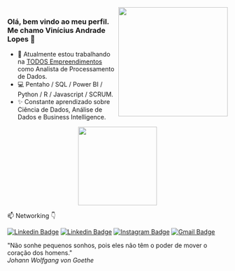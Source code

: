 <img align="right" src="https://viniciusanl.github.io/icones/Logo%20Vinicius%2025-11-2018.png" width="250"/>

### Olá, bem vindo ao meu perfil. Me chamo Vinícius Andrade Lopes 👋

- 🚀 Atualmente estou trabalhando na [TODOS Empreendimentos](https://cartaodetodos.com.br/) como Analista de Processamento de Dados.
- 💻 Pentaho / SQL / Power BI / Python / R / Javascript / SCRUM. 
- ✨ Constante aprendizado sobre Ciência de Dados, Análise de Dados e Business Intelligence.

<p align="center">
  <!-- - 👨🏽‍💻 Linguagens de programação mais utilizadas: -->
  <img height="180em" src="https://github-readme-stats.vercel.app/api/top-langs/?username=Wiryco&layout=compact&langs_count=16&theme=calm"/>
</p>

📫  Networking 👇

[![Linkedin Badge](https://img.shields.io/badge/LinkedIn_PT-0077B5?style=for-the-badge&logo=linkedin&logoColor=white)](https://www.linkedin.com/in/vinicius-andrade-lopes/)
[![Linkedin Badge](https://img.shields.io/badge/LinkedIn_ES-0077B5?style=for-the-badge&logo=linkedin&logoColor=white)](https://www.linkedin.com/in/vinicius-andrade-lopes/?locale=es_ES)
[![Instagram Badge](https://img.shields.io/badge/Instagram-E4405F?style=for-the-badge&logo=instagram&logoColor=white)](https://www.instagram.com/vinicius_anl/)
[![Gmail Badge](https://img.shields.io/badge/vinicius.andlopes@gmail.com-D14836?style=for-the-badge&logo=gmail&logoColor=white)](mailto:vinicius.andlopes@gmail.com)

<div>
  <div class="row">
    "Não sonhe pequenos sonhos, pois eles não têm o poder de mover o coração dos homens."
  </div>
  <div class="row">
    <i>Johann Wolfgang von Goethe</i>
  </div>
</div>

<!--
https://github.com/iuricode/README-template/blob/main/badges/badges.md
https://github.com/anuraghazra/github-readme-stats
-->
